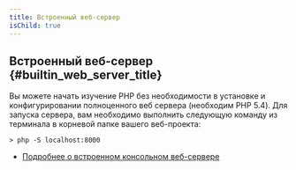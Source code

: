 ```yaml
---
title: Встроенный веб-сервер
isChild: true
---
```


## Встроенный веб-сервер {#builtin_web_server_title}

Вы можете начать изучение PHP без необходимости в установке и конфигурировании полноценного веб сервера (необходим PHP 5.4). Для запуска сервера, вам необходимо выполнить следующую команду из терминала в корневой папке вашего веб-проекта:

    > php -S localhost:8000

* [Подробнее о встроенном консольном веб-сервере][cli-server]

[cli-server]: http://www.php.net/manual/ru/features.commandline.webserver.php
